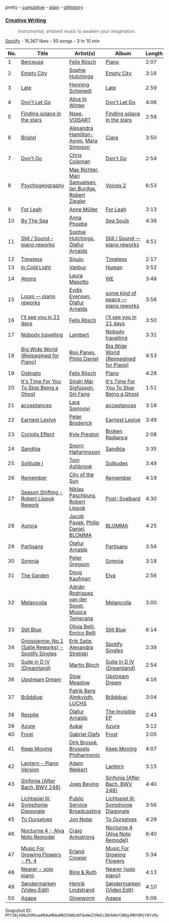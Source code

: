 pretty - [cumulative](/playlists/cumulative/37i9dQZF1DX1ACGg8vzTNZ.md) - [plain](/playlists/plain/37i9dQZF1DX1ACGg8vzTNZ) - [githistory](https://github.githistory.xyz/mackorone/spotify-playlist-archive/blob/main/playlists/plain/37i9dQZF1DX1ACGg8vzTNZ)

### [Creative Writing](https://open.spotify.com/playlist/37i9dQZF1DX1ACGg8vzTNZ)

> Instrumental, ambient music to awaken your imagination.

[Spotify](https://open.spotify.com/user/spotify) - 16,367 likes - 50 songs - 3 hr 10 min

| No. | Title | Artist(s) | Album | Length |
|---|---|---|---|---|
| 1 | [Berceuse](https://open.spotify.com/track/4W11ykVxHguZTyd30ckgLh) | [Felix Rösch](https://open.spotify.com/artist/5DN6qP3OzoKVYXF3o2KCXp) | [Piano](https://open.spotify.com/album/09sqDvwoOvLHTpGWfywY6I) | 2:07 |
| 2 | [Empty City](https://open.spotify.com/track/1xZRY4Gyj5ffsMkWqLZwj1) | [Sophie Hutchings](https://open.spotify.com/artist/54MsweggxTxlfYUbhZNIQ0) | [Empty City](https://open.spotify.com/album/62uP1pylQLNpVpphnniEFh) | 3:16 |
| 3 | [Late](https://open.spotify.com/track/4U8rS9Zwponx3RtzspiQFx) | [Henning Schmiedt](https://open.spotify.com/artist/6uxRam7lWu9wC6VLWC7hav) | [Late](https://open.spotify.com/album/2oaXu9YZPKsSuNOvBkAnGe) | 2:59 |
| 4 | [Don't Let Go](https://open.spotify.com/track/6Hd9NrmQESrXDeKrUljmkh) | [Alice In Winter](https://open.spotify.com/artist/6GT9NGuY5ABje2cz3AN5in) | [Don't Let Go](https://open.spotify.com/album/3Oq4xEC1Pw02QzHxNUsaWB) | 4:06 |
| 5 | [Finding solace in the stars](https://open.spotify.com/track/41i2D4bw19DJy331n7d2cj) | [Nsee](https://open.spotify.com/artist/6OXXdblCiAoJnv4kp1jpkm), [VOISART](https://open.spotify.com/artist/4Cex5KVd3OTzZ7mQILdNEE) | [Finding solace in the stars](https://open.spotify.com/album/3BvgQP7CmrTLG3CplyXcZF) | 2:58 |
| 6 | [Bristol](https://open.spotify.com/track/4qw82RcMFJYUS974Fy1fPY) | [Alexandra Hamilton\-Ayres](https://open.spotify.com/artist/6o0pKKljrn7GYEZTQPFwKp), [Mara Simpson](https://open.spotify.com/artist/1qn02YVZeKMegZimHpELHH) | [Ciara](https://open.spotify.com/album/5yULnACBq3ExHSl3ppyFz6) | 3:50 |
| 7 | [Don't Go](https://open.spotify.com/track/31SPIpjKb1YlvY6FDCBUrm) | [Chris Coleman](https://open.spotify.com/artist/2mXB4WRGKaH89fJFSyK4M8) | [Don't Go](https://open.spotify.com/album/2DkwNU0M0BUVh9qPA0CBmf) | 2:54 |
| 8 | [Psychogeography](https://open.spotify.com/track/5rGghULRHdt40jvMnpDubb) | [Max Richter](https://open.spotify.com/artist/2VZNmg4vCnew4Pavo8zDdW), [Mari Samuelsen](https://open.spotify.com/artist/670EXb4x6t2MAvRvqCixyx), [Ian Burdge](https://open.spotify.com/artist/0cs87q4mrkIUnMqHVAf4eL), [Robert Ziegler](https://open.spotify.com/artist/6c3mMiMnHQtu4mGWN87CFx) | [Voices 2](https://open.spotify.com/album/29qu0lgHevmRAWZMWkDsD5) | 6:53 |
| 9 | [For Leah](https://open.spotify.com/track/1PVSCJHI5Q0jAyvu0qSKXm) | [Anne Müller](https://open.spotify.com/artist/5sn5Gi5tH5ozpL8C3Y1uWl) | [For Leah](https://open.spotify.com/album/74tyKTLDk3ebFMoV0S16NL) | 3:13 |
| 10 | [By The Sea](https://open.spotify.com/track/0me5C80h3FkszIevDs3k8Y) | [Anna Phoebe](https://open.spotify.com/artist/1838KFlgy3zBrQOqiwagod) | [Sea Souls](https://open.spotify.com/album/3f5kumRo2ebAQYThbB1v0D) | 4:36 |
| 11 | [Still / Sound – piano reworks](https://open.spotify.com/track/1n6ouOiQpRXaWVTeDOGxDW) | [Sophie Hutchings](https://open.spotify.com/artist/54MsweggxTxlfYUbhZNIQ0), [Ólafur Arnalds](https://open.spotify.com/artist/7E3BRXV9ZbCt5lQTCXMTia) | [Still / Sound — piano reworks](https://open.spotify.com/album/5KmLU0k60tDKnEhgRAqG2N) | 4:51 |
| 12 | [Timeless](https://open.spotify.com/track/6CWhGUsfC69T6E2IHrpmrO) | [Sisulu](https://open.spotify.com/artist/1RMoei5UVXMLSnenD8PMKC) | [Timeless](https://open.spotify.com/album/2IZYzC0D0efP2obfPhvClq) | 2:17 |
| 13 | [In Cold Light](https://open.spotify.com/track/140jZx69WlaEovptyTYevr) | [Vanbur](https://open.spotify.com/artist/0R2bPrDcf0qEFHbQazwiXj) | [Human](https://open.spotify.com/album/45VK2yNRU1GPKcfaeN2aLP) | 3:52 |
| 14 | [Atoms](https://open.spotify.com/track/0hkKRfW2uqXYjKVnKRj2Ci) | [Laura Masotto](https://open.spotify.com/artist/0WsOb9lixawpeFLHuAzhpd) | [WE](https://open.spotify.com/album/1gL3mRRAlclxj2rU9MOiux) | 3:48 |
| 15 | [Loom — piano reworks](https://open.spotify.com/track/4wCg95zm652wWBnryX9oS6) | [Eydís Evensen](https://open.spotify.com/artist/2SMBaAG61s9mtyJ0eeXSWx), [Ólafur Arnalds](https://open.spotify.com/artist/7E3BRXV9ZbCt5lQTCXMTia) | [some kind of peace — piano reworks](https://open.spotify.com/album/79a34uOB7jdMrSECClgqOv) | 3:56 |
| 16 | [I'll see you in 21 days](https://open.spotify.com/track/4UZC44nlpBIznBrAUKQGgl) | [Felix Rösch](https://open.spotify.com/artist/5DN6qP3OzoKVYXF3o2KCXp) | [I'll see you in 21 days](https://open.spotify.com/album/6JQWU4rb25aKO5HuKsWdXi) | 3:50 |
| 17 | [Nobody travelling](https://open.spotify.com/track/4X4SrQXqPq7SPSr1zbdvD8) | [Lambert](https://open.spotify.com/artist/6pSQcy8935ABNiK2qOpOlK) | [Nobody travelling](https://open.spotify.com/album/2oVFDW0fz8lYL6fP4Kdotb) | 3:31 |
| 18 | [Big Wide World \(Reimagined for Piano\)](https://open.spotify.com/track/0NRJQn7P89YOHSIgq11WWp) | [Roo Panes](https://open.spotify.com/artist/0XHM5ZNJDU8e4CfbWMeSzC), [Philip Daniel](https://open.spotify.com/artist/58erVRK8N3stJghsvYAFq5) | [Big Wide World \(Reimagined for Piano\)](https://open.spotify.com/album/1Zt7ye77WN7lANfcOVYwPJ) | 4:53 |
| 19 | [Ostinato](https://open.spotify.com/track/7xXQh52SZq9Af2DHQ4GNHI) | [Felix Rösch](https://open.spotify.com/artist/5DN6qP3OzoKVYXF3o2KCXp) | [Piano](https://open.spotify.com/album/09sqDvwoOvLHTpGWfywY6I) | 4:28 |
| 20 | [It's Time For You To Stop Being a Ghost](https://open.spotify.com/track/43Pp5KSyx85rKlvwdg6zI4) | [Sindri Már Sigfússon](https://open.spotify.com/artist/5ghRMejfQGRmEPV9rGWhav), [Sin Fang](https://open.spotify.com/artist/7xsi0kBJ58yWMu4WXFYPHU) | [It's Time For You To Stop Being a Ghost](https://open.spotify.com/album/1QCReS9eCSI383mQQMLQmn) | 1:51 |
| 21 | [acceptances](https://open.spotify.com/track/49LE9nTYsPzk0ImQ26mZjD) | [Lara Somogyi](https://open.spotify.com/artist/4vFvy7t3jlzAYrNYjW8uDo) | [acceptances](https://open.spotify.com/album/6LRafypd0VdYQ6uuFIxzxJ) | 3:18 |
| 22 | [Earnest Leslye](https://open.spotify.com/track/5RJNXi1qzxp01mX7V1IrvG) | [Peter Broderick](https://open.spotify.com/artist/3haVJx9TUcufYl1rPyH0iv) | [Earnest Leslye](https://open.spotify.com/album/4ofVz6Wz5SqA1aMixm6JVK) | 3:49 |
| 23 | [Coriolis Effect](https://open.spotify.com/track/4Vk2YKNmdHLG1jevYtgxWa) | [Kyle Preston](https://open.spotify.com/artist/4y34hJ1oLcRl5wOn7FnhX8) | [Broken Radiance](https://open.spotify.com/album/6Cr9qjS0yH44dcDs26RV7X) | 2:08 |
| 24 | [Sandlóa](https://open.spotify.com/track/0ONcTpuI4HC0nOGCbPjGsa) | [Snorri Hallgrímsson](https://open.spotify.com/artist/0cz823HlK1N6jNAIztyYHs) | [Sandlóa](https://open.spotify.com/album/5bxoucRv54ThMvQ2kAZSgF) | 3:35 |
| 25 | [Solitude I](https://open.spotify.com/track/31leo5SqxFz5BndXp3HKqw) | [Tom Ashbrook](https://open.spotify.com/artist/481U7FXn2fSb0YXFqKdYtO) | [Solitudes](https://open.spotify.com/album/1Zrfkm3Oc8xhCLGCGmmKev) | 3:49 |
| 26 | [Remember](https://open.spotify.com/track/5hv1LvnQTAoaZX3GZHRu6P) | [City of the Sun](https://open.spotify.com/artist/4DkYxtaASIKQnk4Gj0TB7k) | [Remember](https://open.spotify.com/album/4ZLxgffaJyuk8zyo2WaK6E) | 4:19 |
| 27 | [Season Shifting \- Robert Lippok Rework](https://open.spotify.com/track/0ryoE1xHULh4IxoHrqJBty) | [Niklas Paschburg](https://open.spotify.com/artist/4dTw5svKFBPnfijbi3H9eI), [Robert Lippok](https://open.spotify.com/artist/4EyeZbKRJj7sOA0R2AfdKF) | [Post\-Svalbard](https://open.spotify.com/album/5j2nloNmgR3x8gQepKQvAk) | 4:30 |
| 28 | [Aurora](https://open.spotify.com/track/7fIyzIV9JXEBTaBUWFtvtO) | [Jacob Pavek](https://open.spotify.com/artist/6vUYqsioPPdlQflRp2z1iG), [Philip Daniel](https://open.spotify.com/artist/58erVRK8N3stJghsvYAFq5), [BLOMMA](https://open.spotify.com/artist/4S79lGp6gXOuwl4N5Vsp3x) | [BLOMMA](https://open.spotify.com/album/3ZkfxERiMWA5EBPqZSLgEc) | 4:25 |
| 29 | [Partisans](https://open.spotify.com/track/7djcz9efRuDz8jklVJn4DC) | [Ólafur Arnalds](https://open.spotify.com/artist/7E3BRXV9ZbCt5lQTCXMTia) | [Partisans](https://open.spotify.com/album/0oBmVbeJmelnhnYiacIvde) | 3:56 |
| 30 | [Somnia](https://open.spotify.com/track/3Q1jt1WHNwsszyEAJmyaRL) | [Peter Gregson](https://open.spotify.com/artist/71tFaKKy6x1inyCFHjpzUE) | [Somnia](https://open.spotify.com/album/7dtv2mPeog1e4VssWa3zh4) | 3:18 |
| 31 | [The Garden](https://open.spotify.com/track/1QwnjxsFzruTTCbuuKQdnH) | [Doug Kaufman](https://open.spotify.com/artist/3Z9VXDrGAFUoyvXvI0aFbZ) | [Elva](https://open.spotify.com/album/7hdlF6vtbKZROuiJE99zKs) | 2:56 |
| 32 | [Melancolía](https://open.spotify.com/track/6V9deghaQxd0mLGzGgOSgK) | [Adrián Rodríguez van der Spoel](https://open.spotify.com/artist/5DmGOYzTUmwcfPju2x4maF), [Música Temprana](https://open.spotify.com/artist/5sHRR0jXu19AfU1e48wCFr) | [Melancolía](https://open.spotify.com/album/2mNBRfA9Zdyq5hmBasAUNT) | 3:00 |
| 33 | [Still Blue](https://open.spotify.com/track/6qrRrLT4NGgnhjF0Ur4JnD) | [Olivia Belli](https://open.spotify.com/artist/3JU9NLB27wyGhbwbApR9uy), [Enrico Belli](https://open.spotify.com/artist/1AFiIuKX5f27Pmlpa2KHYB) | [Still Blue](https://open.spotify.com/album/5oGorJ69YAgPT4PtECGLpR) | 6:14 |
| 34 | [Gnossienne: No.1 \(Satie Reworks\) \- Spotify Singles](https://open.spotify.com/track/2iADUGfIsYKXNmZtkxScdH) | [Erik Satie](https://open.spotify.com/artist/459INk8vcC0ebEef82WjIK), [Alexandra Streliski](https://open.spotify.com/artist/0HyM2wwUfOsZYD4Dj5IOOZ) | [Spotify Singles](https://open.spotify.com/album/4xLIYDhsKI2FJp4zwZuGGI) | 2:39 |
| 35 | [Suite in D IV \(Dreamland\)](https://open.spotify.com/track/28sw29g4kMAqnsWHQkqRhZ) | [Martin Bloch](https://open.spotify.com/artist/2WJ5Jh2DxFhkyA3xRoq77z) | [Suite in D IV \(Dreamland\)](https://open.spotify.com/album/58GxfMDdj40e0aqBKEXrQP) | 2:54 |
| 36 | [Upstream Dream](https://open.spotify.com/track/36nGeAgQbzIgtvhTbOAA0S) | [Slow Meadow](https://open.spotify.com/artist/1X93CiijNCFQa4o17hLwI3) | [Upstream Dream](https://open.spotify.com/album/1srML4m8W67DuWLV3zAgRN) | 4:16 |
| 37 | [Bråddjup](https://open.spotify.com/track/72X3TNw4gupUSI1BVC1fp9) | [Patrik Berg Almkvisth](https://open.spotify.com/artist/0K5Ns1UkBlmyx8clOiEUbo), [LUCHS](https://open.spotify.com/artist/5YNgVaI5vgMjBLel7QShBe) | [Bråddjup](https://open.spotify.com/album/09X4bKe4wtQzL420dXtNay) | 3:04 |
| 38 | [Respite](https://open.spotify.com/track/3NJy8hN4OXIMyqbskBsL8v) | [Ólafur Arnalds](https://open.spotify.com/artist/7E3BRXV9ZbCt5lQTCXMTia) | [The Invisible EP](https://open.spotify.com/album/2YlB5eElaicdKaMYZVUHsO) | 2:43 |
| 39 | [Azure](https://open.spotify.com/track/0AmumYGPHSxwEuIQkkIq09) | [Aukai](https://open.spotify.com/artist/2AyLrA3GFbgbrjOjVnGcny) | [Azure](https://open.spotify.com/album/2HLJ4uom0zHzSK7RUNGJLo) | 3:12 |
| 40 | [Frost](https://open.spotify.com/track/0dJ2ybe4xFAFc8jXwUVNjg) | [Gabríel Ólafs](https://open.spotify.com/artist/1vYrIm6O7VtBGszIWe75mB) | [Frost](https://open.spotify.com/album/4gn0GVFZ6ckwtHYuu6SKpH) | 2:05 |
| 41 | [Keep Moving](https://open.spotify.com/track/2P7hQ8uD8AWZ1fQuwTqUN9) | [Dirk Brossé](https://open.spotify.com/artist/34bKiLjmHfp1mAX5Tq3d2y), [Brussels Philharmonic](https://open.spotify.com/artist/5Rg1unDkJrxrTV08BKoFrP) | [Keep Moving](https://open.spotify.com/album/0KcYzkAv3rLOQC747zjgCN) | 4:07 |
| 42 | [Lantern \- Piano Version](https://open.spotify.com/track/5LMnVTPqsmhGyjhMtb55pD) | [Adam Weikert](https://open.spotify.com/artist/5pEHqtXbBd0rRjhcSItosL) | [Lantern](https://open.spotify.com/album/4nCQ0B5D2iQvyKsnz9patZ) | 3:15 |
| 43 | [Sinfonia \(After Bach, BWV 248\)](https://open.spotify.com/track/5IiLoZK1u0cRrPWIRnydXG) | [Joep Beving](https://open.spotify.com/artist/2VKfXEWzhUi9siHBDTI02Y) | [Sinfonia \(After Bach, BWV 248\)](https://open.spotify.com/album/2dTHnNQKu9f7x7FN7G0rzk) | 4:40 |
| 44 | [Lichtspiel III: Symphonie Diagonale](https://open.spotify.com/track/07zPNPfmvyzo5kS5jUUoSl) | [Public Service Broadcasting](https://open.spotify.com/artist/6VsiDFMZJlJ053P1uO4A6h) | [Lichtspiel III: Symphonie Diagonale](https://open.spotify.com/album/3fFIE42yygMv0goOLgnTsb) | 3:56 |
| 45 | [To Ourselves](https://open.spotify.com/track/4K1LYV02moMXdlsp63IxI8) | [Jon Notar](https://open.spotify.com/artist/2aSK4r8PyFKBM5a5zwZ2qX) | [To Ourselves](https://open.spotify.com/album/4etqTS2Mu9WRjjaWvWJBFA) | 4:28 |
| 46 | [Nocturne 4 \- Alva Noto Remodel](https://open.spotify.com/track/6FaTmzirRRd7OAJ6RyZeeK) | [Craig Armstrong](https://open.spotify.com/artist/526q7RxT5KA1VGeQ5GMSHO) | [Nocturne 4 \(Alva Noto Remodel\)](https://open.spotify.com/album/25cK5Tq2V5hM6SegYu9YGO) | 6:40 |
| 47 | [Music For Growing Flowers \- Pt\. 4](https://open.spotify.com/track/0kY5iUcL7JGqGLz3t2hhCL) | [Erland Cooper](https://open.spotify.com/artist/636k3cBTCgdZfXzCj7Cuaa) | [Music For Growing Flowers](https://open.spotify.com/album/7nlNFxFHuJxLHtfGM2mAkD) | 5:34 |
| 48 | [Nearer \- solo piano](https://open.spotify.com/track/0W7s30iwtHTCrD7IYbJR9s) | [Bing & Ruth](https://open.spotify.com/artist/0grPfzk6cTnzfQpxjLDPs0) | [Nearer \(solo piano\)](https://open.spotify.com/album/68diijFo2l26OU6v5lKtD5) | 4:13 |
| 49 | [Søndermarken \(Video Edit\)](https://open.spotify.com/track/6nr8pvjY7kvf0dVclOzNuj) | [Henrik Lindstrand](https://open.spotify.com/artist/1jdUu8RsoIhTGLeJvzoACP) | [Søndermarken \(Video Edit\)](https://open.spotify.com/album/4Fhv8iZsFv6ZRFNjbmOeSC) | 4:10 |
| 50 | [Agape](https://open.spotify.com/track/0EftQZBNBfwAqVRtMi3ZWs) | [Glowworm](https://open.spotify.com/artist/6kPNTQ474Zvg8bq86OMutw) | [Agape](https://open.spotify.com/album/2sAxo94o1LjFvb5FqGxgML) | 5:06 |

Snapshot ID: `MTY2Njk0NzA5MiwwMDAwMDAwMDI5OWQzNTQwNmZlMmEzZWVkNmY3NDg4MDY0MjY0YzMy`
